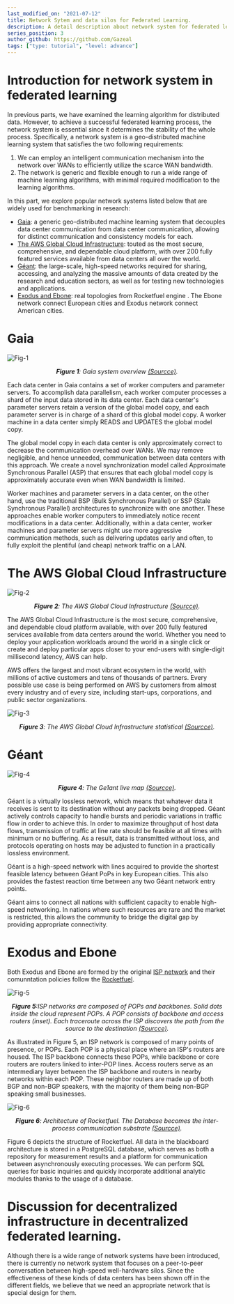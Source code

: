 ```yaml
---
last_modified_on: "2021-07-12"      
title: Network Sytem and data silos for Federated Learning.
description: A detail description about network system for federated learning in reasearch.
series_position: 3
author_github: https://github.com/Gazeal  
tags: ["type: tutorial", "level: advance"]
---
```


# Introduction for network system in federated learning
In previous parts, we have examined the learning algorithm for distributed data. However, to achieve a successful federated learning process, the network system is essential since it determines the stability of the whole process.
Specifically, a network system is a geo-distributed machine learning system that satisfies the two following requirements: 
1. We can employ an intelligent communication mechanism into the network over WANs to efficiently utilize the scarce WAN bandwidth. 
2. The network is generic and flexible enough to run a wide range of machine learning algorithms, with minimal required modification to the learning algorithms.

In this part, we explore popular network systems listed below that are widely used for benchmarking in research:
- [Gaia](https://www.usenix.org/system/files/conference/nsdi17/nsdi17-hsieh.pdf): a generic geo-distributed machine learning system that decouples data center communication from data center communication, allowing for distinct communication and consistency models for each.
- [The AWS Global Cloud Infrastructure](https://aws.amazon.com/about-aws/global-infrastructure/?nc1=h_ls): touted as the most secure, comprehensive, and dependable cloud platform, with over 200 fully featured services available from data centers all over the world.
- [Géant](https://www.geant.org/Networks): the large-scale, high-speed networks required for sharing, accessing, and analyzing the massive amounts of data created by the research and education sectors, as well as for testing new technologies and applications.
- [Exodus and Ebone](http://www.cs.umd.edu/~nspring/papers/sigcomm2002.pdf):  real topologies from Rocketfuel engine . The Ebone network connect European cities and Exodus network connect American cities.

# Gaia

![Fig-1](https://vision.aioz.io/f/4a31c2c6992b444eaea3/?dl=1)
*<center>**Figure 1**:  Gaia system overview [(Sourcce)](https://www.usenix.org/system/files/conference/nsdi17/nsdi17-hsieh.pdf).</center>*

Each data center in Gaia contains a set of worker computers and parameter servers. To accomplish data parallelism, each worker computer processes a shard of the input data stored in its data center. Each data center's parameter servers retain a version of the global model copy, and each parameter server is in charge of a shard of this global model copy. A worker machine in a data center simply READS and UPDATES the global model copy.

The global model copy in each data center is only approximately correct to decrease the communication overhead over WANs. We may remove negligible, and hence unneeded, communication between data centers with this approach. We create a novel synchronization model called Approximate Synchronous Parallel (ASP) that ensures that each global model copy is approximately accurate even when WAN bandwidth is limited.

Worker machines and parameter servers in a data center, on the other hand, use the traditional BSP (Bulk Synchronous Parallel) or SSP (Stale Synchronous Parallel) architectures to synchronize with one another. These approaches enable worker computers to immediately notice recent modifications in a data center. Additionally, within a data center, worker machines and parameter servers might use more aggressive communication methods, such as delivering updates early and often, to fully exploit the plentiful (and cheap) network traffic on a LAN.

# The AWS Global Cloud Infrastructure
![Fig-2](https://vision.aioz.io/f/d8cae7ebdc664f02af46/?dl=1)
*<center>**Figure 2**:  The AWS Global Cloud Infrastructure [(Sourcce)](https://aws.amazon.com/about-aws/global-infrastructure/?nc1=h_ls).</center>*

The AWS Global Cloud Infrastructure is the most secure, comprehensive, and dependable cloud platform available, with over 200 fully featured services available from data centers around the world. Whether you need to deploy your application workloads around the world in a single click or create and deploy particular apps closer to your end-users with single-digit millisecond latency, AWS can help.

AWS offers the largest and most vibrant ecosystem in the world, with millions of active customers and tens of thousands of partners. Every possible use case is being performed on AWS by customers from almost every industry and of every size, including start-ups, corporations, and public sector organizations.

![Fig-3](https://vision.aioz.io/f/96615aeb2df54af3ad69/?dl=1)
*<center>**Figure 3**:  The AWS Global Cloud Infrastructure statistical [(Sourcce)](https://aws.amazon.com/about-aws/global-infrastructure/?nc1=h_ls).</center>*

# Géant
![Fig-4](https://vision.aioz.io/f/41e004f2994e40cb9364/?dl=1)
*<center>**Figure 4**:  The Ge1ant live map [(Sourcce)](https://www.geant.org/Networks).</center>*

Géant is a virtually lossless network, which means that whatever data it receives is sent to its destination without any packets being dropped. Géant actively controls capacity to handle bursts and periodic variations in traffic flow in order to achieve this. In order to maximize throughput of host data flows, transmission of traffic at line rate should be feasible at all times with minimum or no buffering. As a result, data is transmitted without loss, and protocols operating on hosts may be adjusted to function in a practically lossless environment.

Géant is a high-speed network with lines acquired to provide the shortest feasible latency between Géant PoPs in key European cities. This also provides the fastest reaction time between any two Géant network entry points.

Géant aims to connect all nations with sufficient capacity to enable high-speed networking. In nations where such resources are rare and the market is restricted, this allows the community to bridge the digital gap by providing appropriate connectivity.

# Exodus and Ebone
Both Exodus and Ebone are formed by the original [ISP network](http://www.cs.umd.edu/~nspring/papers/sigcomm2002.pdf) and their comunntation policies follow the [Rocketfuel](http://www.cs.umd.edu/~nspring/papers/sigcomm2002.pdf).

![Fig-5](https://vision.aioz.io/f/6ea6d37b3cfa4ec6b10a/?dl=1)
*<center>**Figure 5**:ISP networks are composed of POPs and backbones. Solid dots inside the cloud represent POPs. A POP consists of backbone and access routers (inset). Each traceroute across the ISP discovers the path from the source to the destination [(Sourcce)](http://www.cs.umd.edu/~nspring/papers/sigcomm2002.pdf).</center>*

As illustrated in Figure 5, an ISP network is composed of many points of presence, or POPs. Each POP is a physical place where an ISP's routers are housed. The ISP backbone connects these POPs, while backbone or core routers are routers linked to inter-POP lines. Access routers serve as an intermediary layer between the ISP backbone and routers in nearby networks within each POP. These neighbor routers are made up of both BGP and non-BGP speakers, with the majority of them being non-BGP speaking small businesses.

![Fig-6](https://vision.aioz.io/f/e1b58b75c9e740e8b5ae/?dl=1)
*<center>**Figure 6**: Architecture of Rocketfuel. The Database becomes the inter-process communication substrate [(Sourcce)](http://www.cs.umd.edu/~nspring/papers/sigcomm2002.pdf).</center>*

Figure 6 depicts the structure of Rocketfuel. All data in the blackboard architecture is stored in a PostgreSQL database, which serves as both a repository for measurement results and a platform for communication between asynchronously executing processes. We can perform SQL queries for basic inquiries and quickly incorporate additional analytic modules thanks to the usage of a database.

# Discussion for decentralized infrastructure in decentralized federated learning.
Although there is a wide range of network systems have been introduced, there is currently no network system that focuses on a  peer-to-peer conversation between high-speed well-hardware silos. Since the effectiveness of these kinds of data centers has been shown off in the different fields, we believe that we need an appropriate network that is special design for them.
